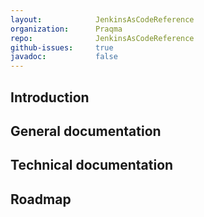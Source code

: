 ```yaml
---
layout:            JenkinsAsCodeReference
organization:      Praqma
repo:              JenkinsAsCodeReference
github-issues:     true
javadoc:           false
---
```


## Introduction

## General documentation

## Technical documentation

## Roadmap
